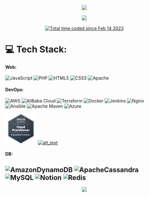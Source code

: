 
<p align="center">
  <a href="https://git.io/typing-svg"><img src="https://readme-typing-svg.demolab.com?font=Quantico&size=21&duration=4996&pause=1000&color=1CFF11E4&center=true&vCenter=true&multiline=true&width=455&height=110&lines=Hey+there+%F0%9F%91%8B%F0%9F%8F%BD%2C+I'm+Raghad.;DevOps+Enginner+and+a+Web+Developer+%F0%9F%91%A9%F0%9F%8F%BD%E2%80%8D%F0%9F%92%BB"/></a>
</p>

<p align="center"> <img src="https://profile-counter.glitch.me/raghadmta/count.svg" /> </p>

<p align="center" > 
<a href="https://wakatime.com/@5635654b-f72b-479e-8fd1-9ce931c0f359"  ><img src="https://wakatime.com/badge/user/5635654b-f72b-479e-8fd1-9ce931c0f359.svg"  alt="Total time coded since Feb 14 2023"  /></a> </p>





# 💻 Tech Stack:
			   
#### Web:
 ![JavaScript](https://img.shields.io/badge/javascript-%23323330.svg?style=for-the-badge&logo=javascript&logoColor=%23F7DF1E) ![PHP](https://img.shields.io/badge/PHP-777BB4?style=for-the-badge&logo=php&logoColor=white) ![HTML5](https://img.shields.io/badge/html5-%23E34F26.svg?style=for-the-badge&logo=html5&logoColor=white) ![CSS3](https://img.shields.io/badge/css3-%231572B6.svg?style=for-the-badge&logo=css3&logoColor=white) ![Apache](https://img.shields.io/badge/apache-%23D42029.svg?style=for-the-badge&logo=apache&logoColor=white)
 
 
#### DevOps:
![AWS](https://img.shields.io/badge/AWS-%23FF9900.svg?style=for-the-badge&logo=amazon-aws&logoColor=white) ![AliBaba Cloud](https://img.shields.io/badge/Alibaba_Cloud-FF6A00?style=for-the-badge&logo=alibabacloud&logoColor=white) ![Terraform](https://img.shields.io/badge/terraform-%235835CC.svg?style=for-the-badge&logo=terraform&logoColor=white) ![Docker](https://img.shields.io/badge/docker-%230db7ed.svg?style=for-the-badge&logo=docker&logoColor=white) ![Jenkins](https://img.shields.io/badge/jenkins-%232C5263.svg?style=for-the-badge&logo=jenkins&logoColor=white) ![Nginx](https://img.shields.io/badge/nginx-%23009639.svg?style=for-the-badge&logo=nginx&logoColor=white) ![Ansible](https://img.shields.io/badge/ansible-%231A1918.svg?style=for-the-badge&logo=ansible&logoColor=white) ![Apache Maven](https://img.shields.io/badge/Apache%20Maven-C71A36?style=for-the-badge&logo=Apache%20Maven&logoColor=white) ![Azure](https://img.shields.io/badge/azure-%230072C6.svg?style=for-the-badge&logo=azure-devops&logoColor=white)

[<img alt="alt_text" width="100px" src="Imgs/aws-certified-cloud-practitioner.png" />](https://www.credly.com/badges/42dfe911-0b2b-4755-ba4c-04bf8bd0a9aa/public_url)
[<img alt="alt_text" width="190px" src="https://user-images.githubusercontent.com/55548241/224726651-453b91ab-1872-4578-ab29-c74b258a3cd8.png" />](https://edu.alibabacloud.com/clouder/Certificate/search?type=1&num=IACA01230300089163L)


#### DB:
![AmazonDynamoDB](https://img.shields.io/badge/Amazon%20DynamoDB-4053D6?style=for-the-badge&logo=Amazon%20DynamoDB&logoColor=white) ![ApacheCassandra](https://img.shields.io/badge/cassandra-%231287B1.svg?style=for-the-badge&logo=apache-cassandra&logoColor=white) ![MySQL](https://img.shields.io/badge/mysql-%2300f.svg?style=for-the-badge&logo=mysql&logoColor=white)  ![Notion](https://img.shields.io/badge/Notion-%23000000.svg?style=for-the-badge&logo=notion&logoColor=white) ![Redis](https://img.shields.io/badge/redis-%23DD0031.svg?style=for-the-badge&logo=redis&logoColor=white)
---


<p align="center">
  <a href="https://git.io/streak-stats"><img src="https://streak-stats.demolab.com?user=raghadmta&theme=merko&hide_border=true&border_radius=6.3&date_format=j%20M%5B%20Y%5D"/></a>
</p>
